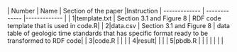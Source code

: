 | Number  | Name | Section of the paper |Instruction
| ------------- | ------------- |------------- |
| 1|template.txt | Section 3.1 and Figure 8 | RDF code template that is used in code.R|
| 2|data.csv | Section 3.1 and Figure 8  | data table of geologic time standards that has specific format ready to be transformed to RDF code|
| 3|code.R |  | |
| 4|result|  | |
| 5|pbdb.R |  | |
|  |  | |
